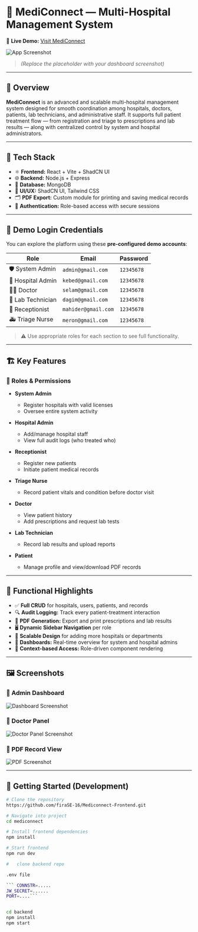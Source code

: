 # 🏥 MediConnect — Multi-Hospital Management System

🔗 **Live Demo:** [Visit MediConnect](https://medi-front.vercel.app)

![App Screenshot](<PLACEHOLDER_FOR_DASHBOARD_IMAGE>)
> *(Replace the placeholder with your dashboard screenshot)*

---

## 📖 Overview

**MediConnect** is an advanced and scalable multi-hospital management system designed for smooth coordination among hospitals, doctors, patients, lab technicians, and administrative staff. It supports full patient treatment flow — from registration and triage to prescriptions and lab results — along with centralized control by system and hospital administrators.

---

## 🧰 Tech Stack

- ⚛️ **Frontend:** React + Vite + ShadCN UI  
- 🌐 **Backend:** Node.js + Express  
- 🧠 **Database:** MongoDB  
- 💄 **UI/UX:** ShadCN UI, Tailwind CSS  
- 🗂️ **PDF Export:** Custom module for printing and saving medical records  
- 🔐 **Authentication:** Role-based access with secure sessions  

---

## 🔐 Demo Login Credentials

You can explore the platform using these **pre-configured demo accounts**:

| Role               | Email                 | Password    |
|--------------------|------------------------|-------------|
| 🛡️ System Admin     | `admin@gmail.com`       | `12345678`  |
| 🏥 Hospital Admin   | `kebed@gmail.com`       | `12345678`  |
| 👩‍⚕️ Doctor          | `selam@gmail.com`       | `12345678`  |
| 🔬 Lab Technician   | `dagim@gmail.com`       | `12345678`  |
| 🧾 Receptionist     | `mahider@gmail.com`     | `12345678`  |
| 🚑 Triage Nurse     | `meron@gmail.com`       | `12345678`  |

> ⚠️ Use appropriate roles for each section to see full functionality.

---

## 🏗️ Key Features

### 👥 Roles & Permissions
- **System Admin**  
  - Register hospitals with valid licenses  
  - Oversee entire system activity

- **Hospital Admin**  
  - Add/manage hospital staff  
  - View full audit logs (who treated who)

- **Receptionist**  
  - Register new patients  
  - Initiate patient medical records

- **Triage Nurse**  
  - Record patient vitals and condition before doctor visit

- **Doctor**  
  - View patient history  
  - Add prescriptions and request lab tests

- **Lab Technician**  
  - Record lab results and upload reports

- **Patient**  
  - Manage profile and view/download PDF records

---

## 🧾 Functional Highlights

- ✅ **Full CRUD** for hospitals, users, patients, and records  
- 🔍 **Audit Logging:** Track every patient-treatment interaction  
- 📄 **PDF Generation:** Export and print prescriptions and lab results  
- 🖥️ **Dynamic Sidebar Navigation** per role  
- 🧩 **Scalable Design** for adding more hospitals or departments  
- 🎯 **Dashboards:** Real-time overview for system and hospital admins  
- 🧠 **Context-based Access:** Role-driven component rendering  

---

## 🖼️ Screenshots

### 🔷 Admin Dashboard
![Dashboard Screenshot](<PLACEHOLDER_FOR_DASHBOARD_IMAGE>)

### 🔶 Doctor Panel
![Doctor Panel Screenshot](<PLACEHOLDER_FOR_DOCTOR_PANEL_IMAGE>)

### 🔷 PDF Record View
![PDF Screenshot](<PLACEHOLDER_FOR_PDF_IMAGE>)

---

## 🚀 Getting Started (Development)

```bash
# Clone the repository
https://github.com/firaSE-16/Mediconnect-Frontend.git

# Navigate into project
cd mediconnect

# Install frontend dependencies
npm install

# Start frontend
npm run dev

#   clone backend repo

.env file

``` CONNSTR=.....
JW_SECRET=......
PORT=....```


cd backend
npm install
npm start
